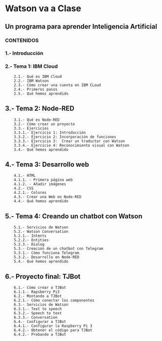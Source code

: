 
# Watson va a Clase
## Un programa para aprender Inteligencia Artificial

### CONTENIDOS

### 1.- Introducción

### 2.- Tema 1: IBM Cloud
		2.1.- Qué es IBM Cloud
		2.2.- IBM Watson
		2.3.- Cómo crear una cuenta en IBM CLoud
		2.4.- Primeros pasos
		2.5.- Qué hemos aprendido

## 3.- Tema 2: Node-RED
		3.1.- Qué es Node-RED
		3.2.- Cómo crear un proyecto
		3.3.- Ejercicios
		3.3.1.- Ejercicio 1: Introducción
		3.3.2.- Ejercicio 2: Incorporación de funciones
		3.3.3.- Ejercicio 3:  Crear un traductor con Watson
		3.3.4.- Ejercicio 4: Reconocimiento visual con Watson
		3.4.- Qué hemos aprendido

## 4.- Tema 3: Desarrollo web
		4.1.- HTML
		4.1.1. - Primera página web
		4.1.2. - Añadir imágenes
		4.2.- CSS
		4.2.1.- Colores
		4.3.- Crear una Web en Node-RED
		4.4.- Qué hemos aprendido

## 5.- Tema 4: Creando un chatbot con Watson
		5.1.- Servicios de Watson
		5.2.- Watson Conversation
		5.2.1.- Intents
		5.2.2.- Entities
		5.2.3.- Dialog
		5.3.- Creación de un chatbot con Telegram
		5.3.1.- Cómo funciona Telegram
		5.3.2.- Desarrollo en Node-RED
		5.4.- Qué hemos aprendido

## 6.- Proyecto final: TJBot
		6.1.- Cómo crear a TJBot
		6.1.1.- Rapsberry Pi3
		6.2.- Montando a TJBot
		6.2.1.- Cómo conectar los componentes
		6.3.- Servicios de Watson
		6.3.1.- Text to speech
		6.3.2.- Speech to text
		6.3.3.- Conversation
		6.4.- Configurar a TJBot
		6.4.1.- Configurar la Raspberry Pi 3
		6.4.2.- Obtener el código para TJBot
		6.4.2.- Probando a TJBot
